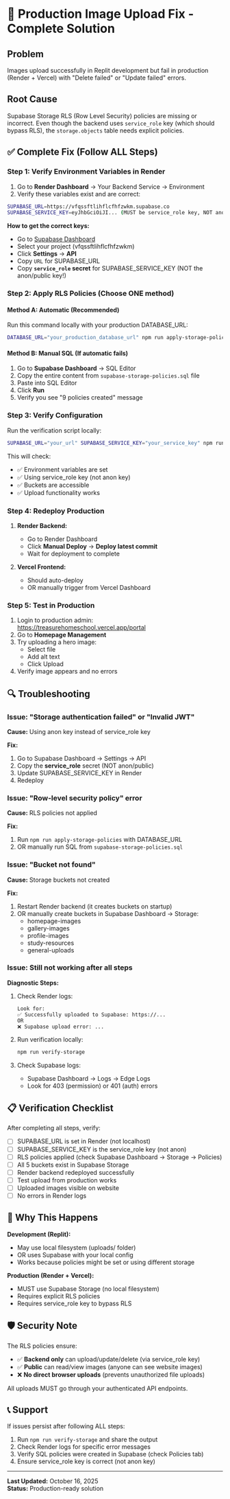 # 🚨 Production Image Upload Fix - Complete Solution

## Problem
Images upload successfully in Replit development but fail in production (Render + Vercel) with "Delete failed" or "Update failed" errors.

## Root Cause
Supabase Storage RLS (Row Level Security) policies are missing or incorrect. Even though the backend uses `service_role` key (which should bypass RLS), the `storage.objects` table needs explicit policies.

## ✅ Complete Fix (Follow ALL Steps)

### Step 1: Verify Environment Variables in Render

1. Go to **Render Dashboard** → Your Backend Service → Environment
2. Verify these variables exist and are correct:

```bash
SUPABASE_URL=https://vfqssftlihflcfhfzwkm.supabase.co
SUPABASE_SERVICE_KEY=eyJhbGciOiJI... (MUST be service_role key, NOT anon key)
```

**How to get the correct keys:**
- Go to [Supabase Dashboard](https://supabase.com/dashboard)
- Select your project (vfqssftlihflcfhfzwkm)
- Click **Settings** → **API**
- Copy `URL` for SUPABASE_URL
- Copy **`service_role` secret** for SUPABASE_SERVICE_KEY (NOT the anon/public key!)

### Step 2: Apply RLS Policies (Choose ONE method)

#### Method A: Automatic (Recommended)
Run this command locally with your production DATABASE_URL:

```bash
DATABASE_URL="your_production_database_url" npm run apply-storage-policies
```

#### Method B: Manual SQL (If automatic fails)
1. Go to **Supabase Dashboard** → SQL Editor
2. Copy the entire content from `supabase-storage-policies.sql` file
3. Paste into SQL Editor
4. Click **Run**
5. Verify you see "9 policies created" message

### Step 3: Verify Configuration

Run the verification script locally:

```bash
SUPABASE_URL="your_url" SUPABASE_SERVICE_KEY="your_service_key" npm run verify-storage
```

This will check:
- ✅ Environment variables are set
- ✅ Using service_role key (not anon key)
- ✅ Buckets are accessible
- ✅ Upload functionality works

### Step 4: Redeploy Production

1. **Render Backend:**
   - Go to Render Dashboard
   - Click **Manual Deploy** → **Deploy latest commit**
   - Wait for deployment to complete

2. **Vercel Frontend:**
   - Should auto-deploy
   - OR manually trigger from Vercel Dashboard

### Step 5: Test in Production

1. Login to production admin: https://treasurehomeschool.vercel.app/portal
2. Go to **Homepage Management**
3. Try uploading a hero image:
   - Select file
   - Add alt text
   - Click Upload
4. Verify image appears and no errors

## 🔍 Troubleshooting

### Issue: "Storage authentication failed" or "Invalid JWT"
**Cause:** Using anon key instead of service_role key

**Fix:**
1. Go to Supabase Dashboard → Settings → API
2. Copy the **service_role** secret (NOT anon/public)
3. Update SUPABASE_SERVICE_KEY in Render
4. Redeploy

### Issue: "Row-level security policy" error
**Cause:** RLS policies not applied

**Fix:**
1. Run `npm run apply-storage-policies` with DATABASE_URL
2. OR manually run SQL from `supabase-storage-policies.sql`

### Issue: "Bucket not found"
**Cause:** Storage buckets not created

**Fix:**
1. Restart Render backend (it creates buckets on startup)
2. OR manually create buckets in Supabase Dashboard → Storage:
   - homepage-images
   - gallery-images
   - profile-images
   - study-resources
   - general-uploads

### Issue: Still not working after all steps
**Diagnostic Steps:**

1. Check Render logs:
   ```
   Look for:
   ✅ Successfully uploaded to Supabase: https://...
   OR
   ❌ Supabase upload error: ...
   ```

2. Run verification locally:
   ```bash
   npm run verify-storage
   ```

3. Check Supabase logs:
   - Supabase Dashboard → Logs → Edge Logs
   - Look for 403 (permission) or 401 (auth) errors

## 📋 Verification Checklist

After completing all steps, verify:

- [ ] SUPABASE_URL is set in Render (not localhost)
- [ ] SUPABASE_SERVICE_KEY is the service_role key (not anon)
- [ ] RLS policies applied (check Supabase Dashboard → Storage → Policies)
- [ ] All 5 buckets exist in Supabase Storage
- [ ] Render backend redeployed successfully
- [ ] Test upload from production works
- [ ] Uploaded images visible on website
- [ ] No errors in Render logs

## 🎯 Why This Happens

**Development (Replit):**
- May use local filesystem (uploads/ folder)
- OR uses Supabase with your local config
- Works because policies might be set or using different storage

**Production (Render + Vercel):**
- MUST use Supabase Storage (no local filesystem)
- Requires explicit RLS policies
- Requires service_role key to bypass RLS

## 🛡️ Security Note

The RLS policies ensure:
- ✅ **Backend only** can upload/update/delete (via service_role key)
- ✅ **Public** can read/view images (anyone can see website images)
- ❌ **No direct browser uploads** (prevents unauthorized file uploads)

All uploads MUST go through your authenticated API endpoints.

## 📞 Support

If issues persist after following ALL steps:

1. Run `npm run verify-storage` and share the output
2. Check Render logs for specific error messages
3. Verify SQL policies were created in Supabase (check Policies tab)
4. Ensure service_role key is correct (not anon key)

---

**Last Updated:** October 16, 2025  
**Status:** Production-ready solution
